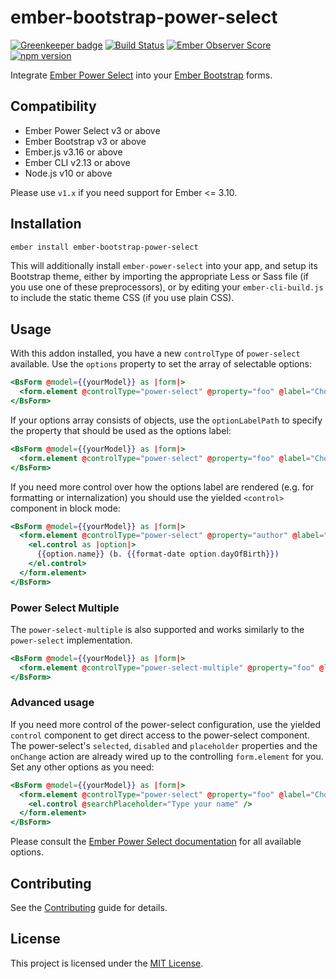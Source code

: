 # ember-bootstrap-power-select

[![Greenkeeper badge](https://badges.greenkeeper.io/kaliber5/ember-bootstrap-power-select.svg)](https://greenkeeper.io/)
[![Build Status](https://travis-ci.org/kaliber5/ember-bootstrap-power-select.svg?branch=master)](https://travis-ci.org/kaliber5/ember-bootstrap-power-select)
[![Ember Observer Score](https://emberobserver.com/badges/ember-bootstrap-power-select.svg)](https://emberobserver.com/addons/ember-bootstrap-power-select)
[![npm version](https://badge.fury.io/js/ember-bootstrap-power-select.svg)](https://badge.fury.io/js/ember-bootstrap-power-select)

Integrate [Ember Power Select](http://www.ember-power-select.com/) into your [Ember Bootstrap](https://www.ember-bootstrap.com)
forms.

Compatibility
------------------------------------------------------------------------------

* Ember Power Select v3 or above
* Ember Bootstrap v3 or above
* Ember.js v3.16 or above
* Ember CLI v2.13 or above
* Node.js v10 or above

Please use `v1.x` if you need support for Ember <= 3.10.

Installation
------------------------------------------------------------------------------

```bash
ember install ember-bootstrap-power-select
```

This will additionally install `ember-power-select` into your app, and setup its
Bootstrap theme, either by importing the appropriate Less or Sass file (if you use one of these preprocessors), or by
editing your `ember-cli-build.js` to include the static theme CSS (if you use plain CSS). 

Usage
------------------------------------------------------------------------------

With this addon installed, you have a new `controlType` of `power-select` available. Use the `options` property to
set the array of selectable options:

```hbs
<BsForm @model={{yourModel}} as |form|>
  <form.element @controlType="power-select" @property="foo" @label="Choose" @options={{options}} />
</BsForm>
```

If your options array consists of objects, use the `optionLabelPath` to specify the property that should be used as the
options label:

```hbs
<BsForm @model={{yourModel}} as |form|>
  <form.element @controlType="power-select" @property="foo" @label="Choose" @options={{options}} @optionLabelPath="title" />
</BsForm>
```

If you need more control over how the options label are rendered (e.g. for formatting or internalization) you should use the yielded `<control>` component in block mode:

```hbs
<BsForm @model={{yourModel}} as |form|>
  <form.element @controlType="power-select" @property="author" @label="Author" @options={{options}} as |el|>
    <el.control as |option|>
      {{option.name}} (b. {{format-date option.dayOfBirth}})
    </el.control>
  </form.element>
</BsForm>
```

### Power Select Multiple

The `power-select-multiple` is also supported and works similarly to the `power-select` implementation.

```hbs
<BsForm @model={{yourModel}} as |form|>
  <form.element @controlType="power-select-multiple" @property="foo" @label="Choose" @options={{options}} />
</BsForm>
```

### Advanced usage

If you need more control of the power-select configuration, use the yielded `control` component to get direct access
to the power-select component. The power-select's `selected`, `disabled` and `placeholder` properties and the `onChange`
action are already wired up to the controlling `form.element` for you. Set any other options as you need:

```hbs
<BsForm @model={{yourModel}} as |form|>
  <form.element @controlType="power-select" @property="foo" @label="Choose" @options={{options}} as |el|>
    <el.control @searchPlaceholder="Type your name" />
  </form.element>
</BsForm>
```

Please consult the [Ember Power Select documentation](http://www.ember-power-select.com/docs) for all available options.

Contributing
------------------------------------------------------------------------------

See the [Contributing](CONTRIBUTING.md) guide for details.

License
------------------------------------------------------------------------------

This project is licensed under the [MIT License](LICENSE.md).
